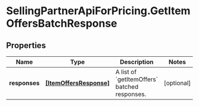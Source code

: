 # SellingPartnerApiForPricing.GetItemOffersBatchResponse

## Properties

Name | Type | Description | Notes
------------ | ------------- | ------------- | -------------
**responses** | [**[ItemOffersResponse]**](ItemOffersResponse.md) | A list of &#x60;getItemOffers&#x60; batched responses. | [optional] 


